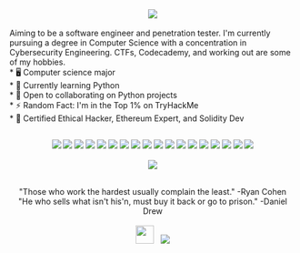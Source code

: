 <div align="center">
 <img class="img" src="https://media-exp1.licdn.com/dms/image/D4E16AQGmJbUZ8jkhZw/profile-displaybackgroundimage-shrink_350_1400/0/1666232085833?e=1671667200&v=beta&t=nXJraXlxg7IZgXkf7ZjFEzv2F0nr7_sbyhj7RYDTyE8" />
</div>
<br>
Aiming to be a software engineer and penetration tester. I'm currently pursuing a degree in Computer Science with a concentration in Cybersecurity Engineering. CTFs, Codecademy, and working out are some of my hobbies.
<br>
* 🖥️  Computer science major<br>
* 🧠  Currently learning Python<br>
* 🤝 Open to collaborating on Python projects<br>
* ⚡  Random Fact: I'm in the Top 1% on TryHackMe<br>
* 📜  Certified Ethical Hacker, Ethereum Expert, and Solidity Dev


##
<div align="center">
<img class="img" src="https://img.shields.io/badge/c++-%2300599C.svg?style=flat&logo=c%2B%2B&logoColor=white" /> <img class="img" src="https://img.shields.io/badge/javascript-%23323330.svg?style=flat&logo=javascript&logoColor=%23F7DF1E" /> <img class="img" src="https://img.shields.io/badge/Solidity-%23363636.svg?style=flat&logo=solidity&logoColor=white" /> <img class="img" src="https://img.shields.io/badge/html5-%23E34F26.svg?style=flat&logo=html5&logoColor=white" /> <img class="img" src="https://img.shields.io/badge/css3-%231572B6.svg?style=flat&logo=css3&logoColor=white" /> <img class="img" src="https://img.shields.io/badge/php-%23777BB4.svg?style=flat&logo=php&logoColor=white" /> <img class="img" src="https://img.shields.io/badge/python-3670A0?style=flat&logo=python&logoColor=ffdd54" /> <img class="img" src="https://img.shields.io/badge/shell_script-%23121011.svg?style=flat&logo=gnu-bash&logoColor=white" /> <img class="img" src="https://img.shields.io/badge/AWS-%23FF9900.svg?style=flat&logo=amazon-aws&logoColor=white" /> <img class="img" src="https://img.shields.io/badge/express.js-%23404d59.svg?style=flat&logo=express&logoColor=%2361DAFB" /> <img class="img" src="https://img.shields.io/badge/node.js-6DA55F?style=flat&logo=node.js&logoColor=white" /> <img class="img" src="https://img.shields.io/badge/NPM-%23000000.svg?style=flat&logo=npm&logoColor=white" /> <img class="img" src="https://img.shields.io/badge/react-%2320232a.svg?style=flat&logo=react&logoColor=%2361DAFB" /> <img class="img" src="https://img.shields.io/badge/Microsoft%20SQL%20Sever-CC2927?style=flat&logo=microsoft%20sql%20server&logoColor=white" /> <img class="img" src="https://img.shields.io/badge/Aseprite-FFFFFF?style=flat&logo=Aseprite&logoColor=#7D929E" /> <img class="img" src="https://img.shields.io/badge/Notion-%23000000.svg?style=flat&logo=notion&logoColor=white" /> <img class="img" src="https://img.shields.io/badge/docker-%230db7ed.svg?style=flat&logo=docker&logoColor=white" /> <img class="img" src="https://img.shields.io/badge/-RaspberryPi-C51A4A?style=flat&logo=Raspberry-Pi" />
</div>

<br>
<div align="center">
 <img class="img" src="https://github-readme-stats.vercel.app/api/top-langs/?username=Wayahlife&theme=tokyonight&hide_border=true&include_all_commits=false&count_private=false&layout=compact" />
</div>
<br>
<p align="center">"Those who work the hardest usually complain the least." -Ryan Cohen<br>
"He who sells what isn't his'n, must buy it back or go to prison." -Daniel Drew<br>
<br>
<a href="https://www.linkedin.com/in/jgarrison741" target="_blank" rel="noreferrer"><img src="https://raw.githubusercontent.com/danielcranney/readme-generator/main/public/icons/socials/linkedin.svg" width="32" height="32" /></a> &nbsp; <a href="https://www.twitter.com/wayahlife" target="_blank" rel="noreferrer"><img
src="https://img.shields.io/twitter/follow/wayahlife?logo=twitter&style=for-the-badge&color=0891b2&labelColor=1c1917"
/></a></p>

